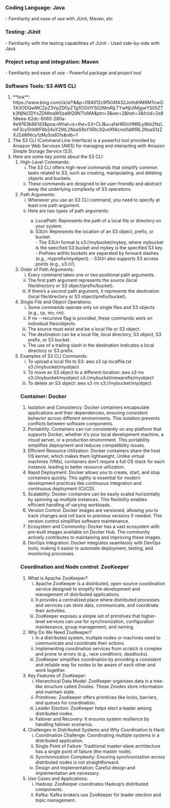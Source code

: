 <!DOCTYPE html>
<html>
<head>
    <title>Tools & Technologies</title>
</head>

<body>
<h3>Coding Language: Java</h3>
- Familiarity and ease of use with JUnit, Maven, etc

<h3>Testing: JUnit</h3>
- Familiarity with the testing capabilities of JUnit
- Used side-by-side with Java
  
<h3>Project setup and integration: Maven</h3>
- Familiarity and ease of use
- Powerful package and project tool
  
<h3>Software Tools: S3 AWS CLI</h3>
<ol type="-">
<li> **link**: https://www.bing.com/ck/a?!&&p=094012c9f504f432JmltdHM9MTcwOTA3ODQwMCZpZ3VpZD0yZTg1OGVlYS02MmRjLTYwNjUtMjgwYS05ZTk3NjNiODYxZDMmaW5zaWQ9NTIxMA&ptn=3&ver=2&hsh=3&fclid=2e858eea-62dc-6065-280a-9e9763b861d3&psq=What+is+the+S3+CLI&u=a1aHR0cHM6Ly9kb2NzLmF3cy5hbWF6b24uY29tL2NsaS9sYXRlc3QvdXNlcmd1aWRlL2NsaS1zZXJ2aWNlcy1zMy5odG1s&ntb=1
<li> The S3 CLI (Command Line Interface) is a powerful tool provided by Amazon Web Services (AWS) for managing and interacting with Amazon Simple Storage Service (S3).
<li> Here are some key points about the S3 CLI:
    <ol type="1">
        <li> High-Level Commands:
            <ol type="i">
                <li> The S3 CLI offers high-level commands that simplify common tasks related to S3, such as creating, manipulating, and deleting objects and buckets.</li>
                <li> These commands are designed to be user-friendly and abstract away the underlying complexity of S3 operations.</li>
            </ol>
        </li>
        <li> Path Arguments:
            <ol type="i">
                <li> Whenever you use an S3 CLI command, you need to specify at least one path argument.</li>
                <li> Here are two types of path arguments:</li>
                    <ol type="a">
                      <li> LocalPath: Represents the path of a local file or directory on your system.</li>
                      <li> S3Uri: Represents the location of an S3 object, prefix, or bucket.</li>
                        - The S3Uri format is s3://mybucket/mykey, where mybucket is the specified S3 bucket and mykey is the specified S3 key.
                        - Prefixes within buckets are separated by forward slashes (e.g., myprefix/myobject).
                        - S3Uri also supports S3 access points (e.g., s3://<access-point-arn>/<key>).
                   </ol> 
            </ol>
        </li>
        <li> Order of Path Arguments:
            <ol type="i">
                <li> Every command takes one or two positional path arguments.</li>
                <li> The first path argument represents the source (local file/directory or S3 object/prefix/bucket).</li>
                <li> If there’s a second path argument, it represents the destination (local file/directory or S3 object/prefix/bucket).</li>
            </ol>
        </li>
        <li> Single File and Object Operations:
            <ol type="i">
                <li> Some commands operate only on single files and S3 objects (e.g., cp, mv, rm).</li>
                <li> If no --recursive flag is provided, these commands work on individual files/objects.</li>
                <li> The source must exist and be a local file or S3 object.</li>
                <li> The destination can be a local file, local directory, S3 object, S3 prefix, or S3 bucket.</li>
                <li> The use of a trailing slash in the destination indicates a local directory or S3 prefix.</li>
            </ol>
        </li>
        <li> Examples of S3 CLI Commands:
            <ol type="i">
                <li> To upload a local file to S3: aws s3 cp localfile.txt s3://mybucket/myobject</li>
                <li> To move an S3 object to a different location: aws s3 mv s3://mybucket/myobject s3://mybucket/newprefix/myobject</li>
                <li> To delete an S3 object: aws s3 rm s3://mybucket/myobject</li>
            <ol type="i">
        </li>
    </ol>
</ol>
            
<h3>Container: Docker</h3>
<ol type="1">
  <li> Isolation and Consistency: Docker containers encapsulate applications and their dependencies, ensuring consistent behavior across different environments. This isolation prevents conflicts between software components.</li>
  <li> Portability: Containers can run consistently on any platform that supports Docker, whether it’s your local development machine, a cloud server, or a production environment. This portability simplifies deployment and reduces compatibility issues.</li>
  <li> Efficient Resource Utilization: Docker containers share the host OS kernel, which makes them lightweight. Unlike virtual machines (VMs), containers don’t require a full OS stack for each instance, leading to better resource utilization.</li>
  <li> Rapid Deployment: Docker allows you to create, start, and stop containers quickly. This agility is essential for modern development practices like continuous integration and continuous deployment (CI/CD).</li>
  <li> Scalability: Docker containers can be easily scaled horizontally by spinning up multiple instances. This flexibility enables efficient handling of varying workloads.</li>
  <li> Version Control: Docker images are versioned, allowing you to track changes and roll back to previous versions if needed. This version control simplifies software maintenance.</li>
  <li> Ecosystem and Community: Docker has a vast ecosystem with pre-built images available on Docker Hub. The community actively contributes to maintaining and improving these images.</li>
  <li> DevOps Integration: Docker integrates seamlessly with DevOps tools, making it easier to automate deployment, testing, and monitoring processes.</li>
</ol>
<h3>Coordination and Node control: ZooKeeper</h3>

<ol type="1">
  <li>What is Apache ZooKeeper?
    <ol type="i">
      <li>Apache ZooKeeper is a distributed, open-source coordination service designed to simplify the development and management of distributed applications.</li>
      <li>It provides a centralized place where distributed processes and services can store data, communicate, and coordinate their activities.</li>
      <li>ZooKeeper exposes a simple set of primitives that higher-level services can use for synchronization, configuration maintenance, group management, and naming.</li>
    </ol>
  </li>
  <li>Why Do We Need ZooKeeper?
    <ol type="i">
      <li>In a distributed system, multiple nodes or machines need to communicate and coordinate their actions.</li>
      <li>Implementing coordination services from scratch is complex and prone to errors (e.g., race conditions, deadlocks).</li>
      <li>ZooKeeper simplifies coordination by providing a consistent and reliable way for nodes to be aware of each other and work together.</li>
    </ol>
  </li>
  <li>Key Features of ZooKeeper:
    <ol type="i">
      <li>Hierarchical Data Model: ZooKeeper organizes data in a tree-like structure called Znodes. These Znodes store information and maintain state.</li>
      <li>Primitives: ZooKeeper offers primitives like locks, barriers, and queues for coordination.</li>
      <li>Leader Election: ZooKeeper helps elect a leader among distributed nodes.</li>
      <li>Failover and Recovery: It ensures system resilience by handling failover scenarios.</li>
    </ol>
  </li>
  <li>Challenges in Distributed Systems and Why Coordination Is Hard:
    <ol type="i">
      <li>Coordination Challenge: Coordinating multiple systems in a distributed application.</li>
      <li>Single Point of Failure: Traditional master-slave architecture has a single point of failure (the master node).</li>
      <li>Synchronization Complexity: Ensuring synchronization across distributed nodes is not straightforward.</li>
      <li>Design and Implementation: Careful design and implementation are necessary.</li>
    </ol>
  </li>
  <li>Use Cases and Applications:
    <ol type="i">
    <li>Hadoop: ZooKeeper coordinates Hadoop’s distributed components.</li>
    <li>Kafka: Kafka brokers use ZooKeeper for leader election and topic management.</li>
    </ol>
  </li>
</ol>
</body>
</html>

